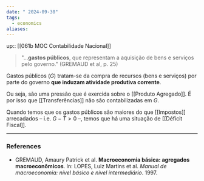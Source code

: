 ```yaml
---
date: " 2024-09-30"
tags:
  - economics
aliases:
---
```


up:: [[061b MOC Contabilidade Nacional]]

> "...**gastos públicos**, que representam a aquisição de bens e serviços pelo governo." (GREMAUD et al, p. 25)

Gastos públicos ($G$) tratam-se da compra de recursos (bens e serviços) por parte do governo **que induzam atividade produtiva corrente**. 

Ou seja, são uma pressão que é exercida sobre o [[Produto Agregado]]. É por isso que [[Transferências]] não são contabilizadas em $G$.

Quando temos que os gastos públicos são maiores do que [[Impostos]] arrecadados – i.e. $G-T > 0$ –, temos que há uma situação de [[Déficit Fiscal]].

---
### References
- GREMAUD, Amaury Patrick et al. **Macroeconomia básica: agregados macroeconômicos**. In: LOPES, Luiz Martins et al. *Manual de macroeconomia: nível básico e nível intermediário*. 1997.